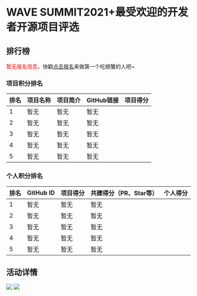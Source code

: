 # WAVE SUMMIT2021+最受欢迎的开发者开源项目评选

## 排行榜
<font color='red'>暂无报名信息</font>，快戳[点击报名](https://iwenjuan.baidu.com/?code=l32sbk)来做第一个吃螃蟹的人吧~

### 项目积分排名

| 排名 | 项目名称 | 项目简介 | GitHub链接 |  项目得分 |
| -------- | -------- | -------- | -------- | -------- |
| 1     | 暂无     | 暂无     | 暂无     | |
| 2     | 暂无     | 暂无     | 暂无     | |
| 3     | 暂无     | 暂无     | 暂无     | |
| 4     | 暂无     | 暂无     | 暂无     | |
| 5     | 暂无     | 暂无     | 暂无     | |

### 个人积分排名

| 排名 | GitHub ID | 项目得分 | 共建得分（PR、Star等） | 个人得分 | 
| -------- | -------- | -------- | -------- | -------- |
| 1     | 暂无     | 暂无     | 暂无     | |
| 2     | 暂无     | 暂无     | 暂无     | |
| 3     | 暂无     | 暂无     | 暂无     | |
| 4     | 暂无     | 暂无     | 暂无     | |
| 5     | 暂无     | 暂无     | 暂无     | |


## 活动详情
![](https://ai-studio-static-online.cdn.bcebos.com/691fcf2cbdfe477f92d66522bb976346079bdc94ac4d41618a3a9162415fe96a)
![](https://ai-studio-static-online.cdn.bcebos.com/ad7686a37703458b819fe562909a14302e80fc94535448328a8036fc52d6ee4c)

